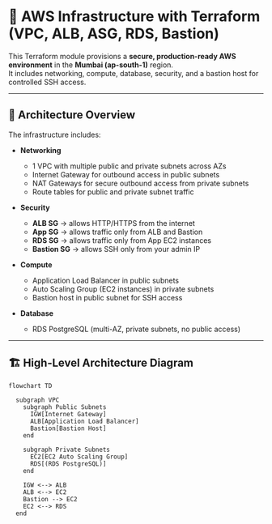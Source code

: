 # 🚀 AWS Infrastructure with Terraform (VPC, ALB, ASG, RDS, Bastion)

This Terraform module provisions a **secure, production-ready AWS environment** in the **Mumbai (ap-south-1)** region.  
It includes networking, compute, database, security, and a bastion host for controlled SSH access.

---

## 📐 Architecture Overview

The infrastructure includes:

- **Networking**
  - 1 VPC with multiple public and private subnets across AZs
  - Internet Gateway for outbound access in public subnets
  - NAT Gateways for secure outbound access from private subnets
  - Route tables for public and private subnet traffic

- **Security**
  - **ALB SG** → allows HTTP/HTTPS from the internet
  - **App SG** → allows traffic only from ALB and Bastion
  - **RDS SG** → allows traffic only from App EC2 instances
  - **Bastion SG** → allows SSH only from your admin IP

- **Compute**
  - Application Load Balancer in public subnets
  - Auto Scaling Group (EC2 instances) in private subnets
  - Bastion host in public subnet for SSH access

- **Database**
  - RDS PostgreSQL (multi-AZ, private subnets, no public access)

---

## 🏗️ High-Level Architecture Diagram

```mermaid
flowchart TD

  subgraph VPC
    subgraph Public Subnets
      IGW[Internet Gateway]
      ALB[Application Load Balancer]
      Bastion[Bastion Host]
    end

    subgraph Private Subnets
      EC2[EC2 Auto Scaling Group]
      RDS[(RDS PostgreSQL)]
    end

    IGW <--> ALB
    ALB <--> EC2
    Bastion --> EC2
    EC2 <--> RDS
  end

